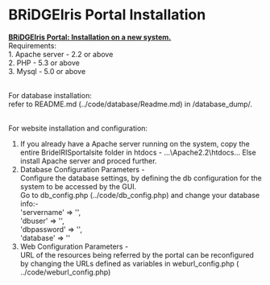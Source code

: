 # BRiDGEIris Portal Installation
<p align = "justify">
<b><u>BRiDGEIris Portal: Installation on a new system. </u></b><br>
Requirements:<br>
1. Apache server - 2.2 or above<br>
2. PHP - 5.3 or above<br>
3. Mysql - 5.0 or above<br><br>

For database installation: <br>
refer to README.md (../code/database/Readme.md) in /database_dump/.<br><br>

For website installation and configuration: <br>
1. If you already have a Apache server running on the system, copy the entire BrideIRISportalsite folder in htdocs - ...\Apache2.2\htdocs\...  Else install Apache server and proced further.<br>
2. Database Configuration Parameters - <br>
Configure the database settings, by defining the db configuration for the system to be accessed by the GUI. <br>
Go to db_config.php (../code/db_config.php) and change your database info:-<br>
'servername' => '', <br>
'dbuser' => '', <br>
'dbpassword' => '', <br>
'database' => ''<br>
3. Web Configuration Parameters - <br>
URL of the resources being referred by the portal can be reconfigured by changing the URLs defined as variables in weburl_config.php ( ../code/weburl_config.php)
</p>
